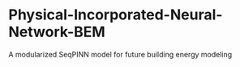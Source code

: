 # Physical-Incorporated-Neural-Network-BEM
 A modularized SeqPINN model for future building energy modeling
